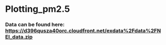# Plotting_pm2.5

### Data can be found here: https://d396qusza40orc.cloudfront.net/exdata%2Fdata%2FNEI_data.zip